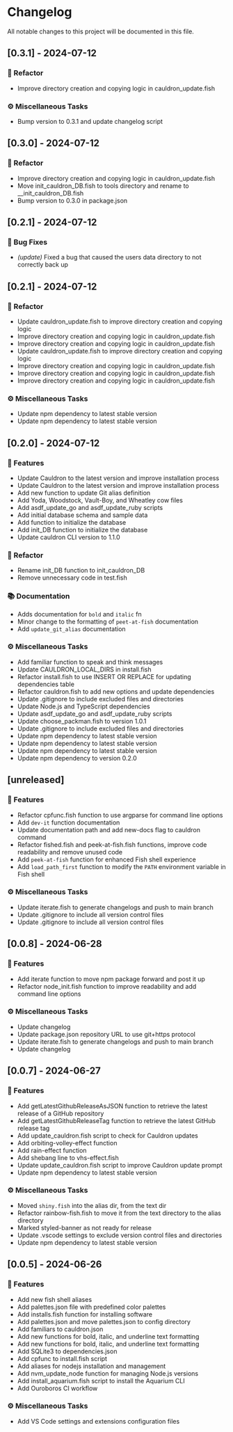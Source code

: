 # Changelog

All notable changes to this project will be documented in this file.

## [0.3.1] - 2024-07-12

### 🚜 Refactor

- Improve directory creation and copying logic in cauldron_update.fish

### ⚙️ Miscellaneous Tasks

- Bump version to 0.3.1 and update changelog script

## [0.3.0] - 2024-07-12

### 🚜 Refactor

- Improve directory creation and copying logic in cauldron_update.fish
- Move init_cauldron_DB.fish to tools directory and rename to __init_cauldron_DB.fish
- Bump version to 0.3.0 in package.json

## [0.2.1] - 2024-07-12

### 🐛 Bug Fixes

- *(update)* Fixed a bug that caused the users data directory to not correctly back up

## [0.2.1] - 2024-07-12

### 🚜 Refactor

- Update cauldron_update.fish to improve directory creation and copying logic
- Improve directory creation and copying logic in cauldron_update.fish
- Improve directory creation and copying logic in cauldron_update.fish
- Update cauldron_update.fish to improve directory creation and copying logic
- Improve directory creation and copying logic in cauldron_update.fish
- Improve directory creation and copying logic in cauldron_update.fish
- Improve directory creation and copying logic in cauldron_update.fish

### ⚙️ Miscellaneous Tasks

- Update npm dependency to latest stable version
- Update npm dependency to latest stable version

## [0.2.0] - 2024-07-12

### 🚀 Features

- Update Cauldron to the latest version and improve installation process
- Update Cauldron to the latest version and improve installation process
- Add new function to update Git alias definition
- Add Yoda, Woodstock, Vault-Boy, and Wheatley cow files
- Add asdf_update_go and asdf_update_ruby scripts
- Add initial database schema and sample data
- Add function to initialize the database
- Add init_DB function to initialize the database
- Update cauldron CLI version to 1.1.0

### 🚜 Refactor

- Rename init_DB function to init_cauldron_DB
- Remove unnecessary code in test.fish

### 📚 Documentation

- Adds documentation for `bold` and `italic` fn
- Minor change to the formatting of `peet-at-fish` documentation
- Add `update_git_alias` documentation

### ⚙️ Miscellaneous Tasks

- Add familiar function to speak and think messages
- Update CAULDRON_LOCAL_DIRS in install.fish
- Refactor install.fish to use INSERT OR REPLACE for updating dependencies table
- Refactor cauldron.fish to add new options and update dependencies
- Update .gitignore to include excluded files and directories
- Update Node.js and TypeScript dependencies
- Update asdf_update_go and asdf_update_ruby scripts
- Update choose_packman.fish to version 1.0.1
- Update .gitignore to include excluded files and directories
- Update npm dependency to latest stable version
- Update npm dependency to latest stable version
- Update npm dependency to latest stable version
- Update npm dependency to version 0.2.0

## [unreleased]

### 🚀 Features

- Refactor cpfunc.fish function to use argparse for command line options
- Add `dev-it` function documentation
- Update documentation path and add new-docs flag to cauldron command
- Refactor fished.fish and peek-at-fish.fish functions, improve code readability and remove unused code
- Add `peek-at-fish` function for enhanced Fish shell experience
- Add `load_path_first` function to modify the `PATH` environment variable in Fish shell

### ⚙️ Miscellaneous Tasks

- Update iterate.fish to generate changelogs and push to main branch
- Update .gitignore to include all version control files
- Update .gitignore to include all version control files

## [0.0.8] - 2024-06-28

### 🚀 Features

- Add iterate function to move npm package forward and post it up
- Refactor node_init.fish function to improve readability and add command line options

### ⚙️ Miscellaneous Tasks

- Update changelog
- Update package.json repository URL to use git+https protocol
- Update iterate.fish to generate changelogs and push to main branch
- Update changelog

## [0.0.7] - 2024-06-27

### 🚀 Features

- Add getLatestGithubReleaseAsJSON function to retrieve the latest release of a GitHub repository
- Add getLatestGithubReleaseTag function to retrieve the latest GitHub release tag
- Add update_cauldron.fish script to check for Cauldron updates
- Add orbiting-volley-effect function
- Add rain-effect function
- Add shebang line to vhs-effect.fish
- Update update_cauldron.fish script to improve Cauldron update prompt
- Update npm dependency to latest stable version

### ⚙️ Miscellaneous Tasks

- Moved `shiny.fish` into the alias dir, from the text dir
- Refactor rainbow-fish.fish to move it from the text directory to the alias directory
- Marked styled-banner as not ready for release
- Update .vscode settings to exclude version control files and directories
- Update npm dependency to latest stable version

## [0.0.5] - 2024-06-26

### 🚀 Features

- Add new fish shell aliases
- Add palettes.json file with predefined color palettes
- Add installs.fish function for installing software
- Add palettes.json and move palettes.json to config directory
- Add familiars to cauldron.json
- Add new functions for bold, italic, and underline text formatting
- Add new functions for bold, italic, and underline text formatting
- Add SQLite3 to dependencies.json
- Add cpfunc to install.fish script
- Add aliases for nodejs installation and management
- Add nvm_update_node function for managing Node.js versions
- Add install_aquarium.fish script to install the Aquarium CLI
- Add Ouroboros CI workflow

### ⚙️ Miscellaneous Tasks

- Add VS Code settings and extensions configuration files

<!-- generated by git-cliff -->
